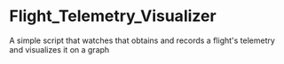 # Flight_Telemetry_Visualizer
A simple script that watches that obtains and records a flight's telemetry and visualizes it on a graph
